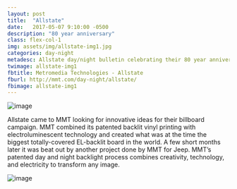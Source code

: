 ```yaml
---
layout: post
title:  "Allstate"
date:   2017-05-07 9:10:00 -0500
description: "80 year anniversary"
class: flex-col-1
img: assets/img/allstate-img1.jpg
categories: day-night
metadesc: Allstate day/night bulletin celebrating their 80 year anniversary.
twimage: allstate-img1
fbtitle: Metromedia Technologies - Allstate
fburl: http://mmt.com/day-night/allstate/
fbimage: allstate-img1
---
```

![image](../../assets/img/allstate-hero.jpg "Allstate")

<span>A</span>llstate came to MMT looking for innovative ideas for their billboard campaign. MMT combined its patented backlit vinyl printing with
electroluminescent technology and created what was at the time the biggest totally-covered EL-backlit board in the world. A few short months later it was beat out by another project done by MMT for Jeep. MMT’s patented day and night backlight process combines creativity, technology, and electricity to transform any image.

![image](../../assets/img/allstate-img2.jpg "Allstate")
